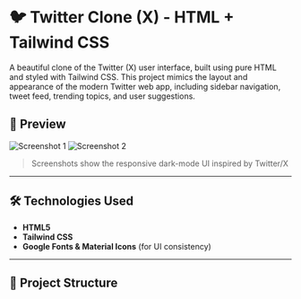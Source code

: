 # 🐦 Twitter Clone (X) - HTML + Tailwind CSS

A beautiful clone of the Twitter (X) user interface, built using pure HTML and styled with Tailwind CSS. This project mimics the layout and appearance of the modern Twitter web app, including sidebar navigation, tweet feed, trending topics, and user suggestions.

## 📸 Preview

![Screenshot 1](./screenshots/screenshot1.png)
![Screenshot 2](./screenshots/screenshot2.png)

> Screenshots show the responsive dark-mode UI inspired by Twitter/X

---

## 🛠️ Technologies Used

- **HTML5**
- **Tailwind CSS**
- **Google Fonts & Material Icons** (for UI consistency)

---

## 📁 Project Structure

